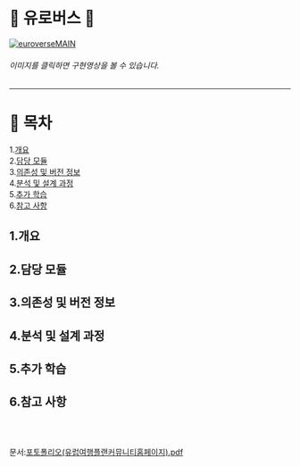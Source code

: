 # :trolleybus: 유로버스 :trolleybus:

[![euroverseMAIN](https://user-images.githubusercontent.com/57661883/77535422-ee1e1c80-6edd-11ea-8aad-bfdfd6ceaf36.png)](https://youtu.be/2Q8ZXSbwx8Q)
###### 이미지를 클릭하면 구현영상을 볼 수 있습니다.<br>
* * *
# :bookmark: 목차

1.[개요](https://github.com/zi-seong/euroverse/blob/master/README.md#1.개요)<br>
2.[담당 모듈](https://github.com/zi-seong/euroverse/blob/master/README.md#2.담당-모듈)<br>
3.[의존성 및 버전 정보](https://github.com/zi-seong/euroverse/blob/master/README.md#3.의존성-및-버전-정보)<br>
4.[분석 및 설계 과정](https://github.com/zi-seong/euroverse/blob/master/README.md#4.분석-및-설계-과정)<br>
5.[추가 학습](https://github.com/zi-seong/euroverse/blob/master/README.md#5.추가-학습)<br>
6.[참고 사항](https://github.com/zi-seong/euroverse/blob/master/README.md#6.참고-사항)<br>






## 1.개요

## 2.담당 모듈

## 3.의존성 및 버전 정보

## 4.분석 및 설계 과정

## 5.추가 학습

## 6.참고 사항



<br><br>




문서:[포토폴리오(유럽여행플랜커뮤니티홈페이지).pdf](https://github.com/zi-seong/euroverse/files/4543568/default.pdf)

